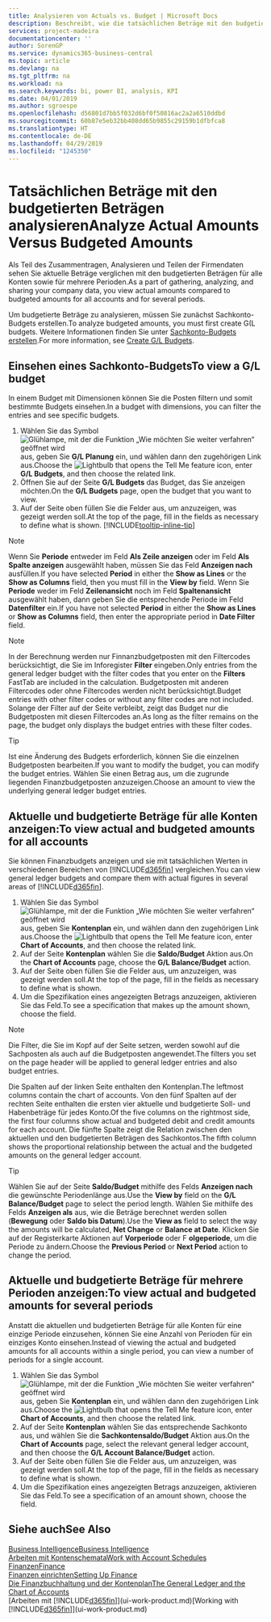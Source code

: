 ```yaml
---
title: Analysieren von Actuals vs. Budget | Microsoft Docs
description: Beschreibt, wie die tatsächlichen Beträge mit den budgetierten Beträgen analysiert werden.
services: project-madeira
documentationcenter: ''
author: SorenGP
ms.service: dynamics365-business-central
ms.topic: article
ms.devlang: na
ms.tgt_pltfrm: na
ms.workload: na
ms.search.keywords: bi, power BI, analysis, KPI
ms.date: 04/01/2019
ms.author: sgroespe
ms.openlocfilehash: d56801d7bb5f032d6bf0f50816ac2a2a6510ddbd
ms.sourcegitcommit: 60b87e5eb32bb408dd65b9855c29159b1dfbfca8
ms.translationtype: HT
ms.contentlocale: de-DE
ms.lasthandoff: 04/29/2019
ms.locfileid: "1245350"
---
```

# <a name="analyze-actual-amounts-versus-budgeted-amounts"></a><span data-ttu-id="9b9ba-103">Tatsächlichen Beträge mit den budgetierten Beträgen analysieren</span><span class="sxs-lookup"><span data-stu-id="9b9ba-103">Analyze Actual Amounts Versus Budgeted Amounts</span></span>
<span data-ttu-id="9b9ba-104">Als Teil des Zusammentragen, Analysieren und Teilen der Firmendaten sehen Sie aktuelle Beträge verglichen mit den budgetierten Beträgen für alle Konten sowie für mehrere Perioden.</span><span class="sxs-lookup"><span data-stu-id="9b9ba-104">As a part of gathering, analyzing, and sharing your company data, you view actual amounts compared to budgeted amounts for all accounts and for several periods.</span></span>

<span data-ttu-id="9b9ba-105">Um budgetierte Beträge zu analysieren, müssen Sie zunächst Sachkonto-Budgets erstellen.</span><span class="sxs-lookup"><span data-stu-id="9b9ba-105">To analyze budgeted amounts, you must first create G(L budgets.</span></span> <span data-ttu-id="9b9ba-106">Weitere Informationen finden Sie unter [Sachkonto-Budgets erstellen](finance-how-create-budgets.md).</span><span class="sxs-lookup"><span data-stu-id="9b9ba-106">For more information, see [Create G/L Budgets](finance-how-create-budgets.md).</span></span>

## <a name="to-view-a-gl-budget"></a><span data-ttu-id="9b9ba-107">Einsehen eines Sachkonto-Budgets</span><span class="sxs-lookup"><span data-stu-id="9b9ba-107">To view a G/L budget</span></span>
<span data-ttu-id="9b9ba-108">In einem Budget mit Dimensionen können Sie die Posten filtern und somit bestimmte Budgets einsehen.</span><span class="sxs-lookup"><span data-stu-id="9b9ba-108">In a budget with dimensions, you can filter the entries and see specific budgets.</span></span>

1. <span data-ttu-id="9b9ba-109">Wählen Sie das Symbol ![Glühlampe, mit der die Funktion „Wie möchten Sie weiter verfahren“ geöffnet wird](media/ui-search/search_small.png "Wie möchten Sie weiter verfahren?") aus, geben Sie **G/L Planung** ein, und wählen dann den zugehörigen Link aus.</span><span class="sxs-lookup"><span data-stu-id="9b9ba-109">Choose the ![Lightbulb that opens the Tell Me feature](media/ui-search/search_small.png "Tell me what you want to do") icon, enter **G/L Budgets**, and then choose the related link.</span></span>
2. <span data-ttu-id="9b9ba-110">Öffnen Sie auf der Seite **G/L Budgets** das Budget, das Sie anzeigen möchten.</span><span class="sxs-lookup"><span data-stu-id="9b9ba-110">On the **G/L Budgets** page, open the budget that you want to view.</span></span>  
3. <span data-ttu-id="9b9ba-111">Auf der Seite oben füllen Sie die Felder aus, um anzuzeigen, was gezeigt werden soll.</span><span class="sxs-lookup"><span data-stu-id="9b9ba-111">At the top of the page, fill in the fields as necessary to define what is shown.</span></span> [!INCLUDE[tooltip-inline-tip](includes/tooltip-inline-tip_md.md)]

> [!NOTE]  
>   <span data-ttu-id="9b9ba-112">Wenn Sie **Periode** entweder im Feld **Als Zeile anzeigen** oder im Feld **Als Spalte anzeigen** ausgewählt haben, müssen Sie das Feld **Anzeigen nach** ausfüllen.</span><span class="sxs-lookup"><span data-stu-id="9b9ba-112">If you have selected **Period** in either the **Show as Lines** or the **Show as Columns** field, then you must fill in the **View by** field.</span></span> <span data-ttu-id="9b9ba-113">Wenn Sie **Periode** weder im Feld **Zeilenansicht** noch im Feld **Spaltenansicht** ausgewählt haben, dann geben Sie die entsprechende Periode im Feld **Datenfilter** ein.</span><span class="sxs-lookup"><span data-stu-id="9b9ba-113">If you have not selected **Period** in either the **Show as Lines** or **Show as Columns** field, then enter the appropriate period in **Date Filter** field.</span></span>  

> [!NOTE]  
>   <span data-ttu-id="9b9ba-114">In der Berechnung werden nur Finnanzbudgetposten mit den Filtercodes berücksichtigt, die Sie im Inforegister **Filter** eingeben.</span><span class="sxs-lookup"><span data-stu-id="9b9ba-114">Only entries from the general ledger budget with the filter codes that you enter on the **Filters** FastTab are included in the calculation.</span></span> <span data-ttu-id="9b9ba-115">Budgetposten mit anderen Filtercodes oder ohne Filtercodes werden nicht berücksichtigt.</span><span class="sxs-lookup"><span data-stu-id="9b9ba-115">Budget entries with other filter codes or without any filter codes are not included.</span></span> <span data-ttu-id="9b9ba-116">Solange der Filter auf der Seite verbleibt, zeigt das Budget nur die Budgetposten mit diesen Filtercodes an.</span><span class="sxs-lookup"><span data-stu-id="9b9ba-116">As long as the filter remains on the page, the budget only displays the budget entries with these filter codes.</span></span>  

> [!TIP]  
>   <span data-ttu-id="9b9ba-117">Ist eine Änderung des Budgets erforderlich, können Sie die einzelnen Budgetposten bearbeiten.</span><span class="sxs-lookup"><span data-stu-id="9b9ba-117">If you want to modify the budget, you can modify the budget entries.</span></span> <span data-ttu-id="9b9ba-118">Wählen Sie einen Betrag aus, um die zugrunde liegenden Finanzbudgetposten anzuzeigen.</span><span class="sxs-lookup"><span data-stu-id="9b9ba-118">Choose an amount to view the underlying general ledger budget entries.</span></span>

## <a name="to-view-actual-and-budgeted-amounts-for-all-accounts"></a><span data-ttu-id="9b9ba-119">Aktuelle und budgetierte Beträge für alle Konten anzeigen:</span><span class="sxs-lookup"><span data-stu-id="9b9ba-119">To view actual and budgeted amounts for all accounts</span></span>  
<span data-ttu-id="9b9ba-120">Sie können Finanzbudgets anzeigen und sie mit tatsächlichen Werten in verschiedenen Bereichen von [!INCLUDE[d365fin](includes/d365fin_md.md)] vergleichen.</span><span class="sxs-lookup"><span data-stu-id="9b9ba-120">You can view general ledger budgets and compare them with actual figures in several areas of [!INCLUDE[d365fin](includes/d365fin_md.md)].</span></span>

1. <span data-ttu-id="9b9ba-121">Wählen Sie das Symbol ![Glühlampe, mit der die Funktion „Wie möchten Sie weiter verfahren“ geöffnet wird](media/ui-search/search_small.png "Wie möchten Sie weiter verfahren?") aus, geben Sie **Kontenplan** ein, und wählen dann den zugehörigen Link aus.</span><span class="sxs-lookup"><span data-stu-id="9b9ba-121">Choose the ![Lightbulb that opens the Tell Me feature](media/ui-search/search_small.png "Tell me what you want to do") icon, enter **Chart of Accounts**, and then choose the related link.</span></span>  
2. <span data-ttu-id="9b9ba-122">Auf der Seite **Kontenplan** wählen Sie die **Saldo/Budget** Aktion aus.</span><span class="sxs-lookup"><span data-stu-id="9b9ba-122">On the **Chart of Accounts** page, choose the **G/L Balance/Budget** action.</span></span>
3. <span data-ttu-id="9b9ba-123">Auf der Seite oben füllen Sie die Felder aus, um anzuzeigen, was gezeigt werden soll.</span><span class="sxs-lookup"><span data-stu-id="9b9ba-123">At the top of the page, fill in the fields as necessary to define what is shown.</span></span>  
4. <span data-ttu-id="9b9ba-124">Um die Spezifikation eines angezeigten Betrags anzuzeigen, aktivieren Sie das Feld.</span><span class="sxs-lookup"><span data-stu-id="9b9ba-124">To see a specification that makes up the amount shown, choose the field.</span></span>  

> [!NOTE]  
>   <span data-ttu-id="9b9ba-125">Die Filter, die Sie im Kopf auf der Seite setzen, werden sowohl auf die Sachposten als auch auf die Budgetposten angewendet.</span><span class="sxs-lookup"><span data-stu-id="9b9ba-125">The filters you set on the page header will be applied to general ledger entries and also budget entries.</span></span>

<span data-ttu-id="9b9ba-126">Die Spalten auf der linken Seite enthalten den Kontenplan.</span><span class="sxs-lookup"><span data-stu-id="9b9ba-126">The leftmost columns contain the chart of accounts.</span></span> <span data-ttu-id="9b9ba-127">Von den fünf Spalten auf der rechten Seite enthalten die ersten vier aktuelle und budgetierte Soll- und Habenbeträge für jedes Konto.</span><span class="sxs-lookup"><span data-stu-id="9b9ba-127">Of the five columns on the rightmost side, the first four columns show actual and budgeted debit and credit amounts for each account.</span></span> <span data-ttu-id="9b9ba-128">Die fünfte Spalte zeigt die Relation zwischen den aktuellen und den budgetierten Beträgen des Sachkontos.</span><span class="sxs-lookup"><span data-stu-id="9b9ba-128">The fifth column shows the proportional relationship between the actual and the budgeted amounts on the general ledger account.</span></span>  

> [!TIP]  
>   <span data-ttu-id="9b9ba-129">Wählen Sie auf der Seite **Saldo/Budget** mithilfe des Felds **Anzeigen nach** die gewünschte Periodenlänge aus.</span><span class="sxs-lookup"><span data-stu-id="9b9ba-129">Use the **View by** field on the **G/L Balance/Budget** page to select the period length.</span></span> <span data-ttu-id="9b9ba-130">Wählen Sie mithilfe des Felds **Anzeigen als** aus, wie die Beträge berechnet werden sollen (**Bewegung** oder **Saldo bis Datum**).</span><span class="sxs-lookup"><span data-stu-id="9b9ba-130">Use the **View as** field to select the way the amounts will be calculated, **Net Change** or **Balance at Date**.</span></span> <span data-ttu-id="9b9ba-131">Klicken Sie auf der Registerkarte Aktionen auf **Vorperiode** oder F **olgeperiode**, um die Periode zu ändern.</span><span class="sxs-lookup"><span data-stu-id="9b9ba-131">Choose the **Previous Period** or **Next Period** action to change the period.</span></span>  

## <a name="to-view-actual-and-budgeted-amounts-for-several-periods"></a><span data-ttu-id="9b9ba-132">Aktuelle und budgetierte Beträge für mehrere Perioden anzeigen:</span><span class="sxs-lookup"><span data-stu-id="9b9ba-132">To view actual and budgeted amounts for several periods</span></span>  
<span data-ttu-id="9b9ba-133">Anstatt die aktuellen und budgetierten Beträge für alle Konten für eine einzige Periode einzusehen, können Sie eine Anzahl von Perioden für ein einziges Konto einsehen.</span><span class="sxs-lookup"><span data-stu-id="9b9ba-133">Instead of viewing the actual and budgeted amounts for all accounts within a single period, you can view a number of periods for a single account.</span></span>  

1. <span data-ttu-id="9b9ba-134">Wählen Sie das Symbol ![Glühlampe, mit der die Funktion „Wie möchten Sie weiter verfahren“ geöffnet wird](media/ui-search/search_small.png "Wie möchten Sie weiter verfahren?") aus, geben Sie **Kontenplan** ein, und wählen dann den zugehörigen Link aus.</span><span class="sxs-lookup"><span data-stu-id="9b9ba-134">Choose the ![Lightbulb that opens the Tell Me feature](media/ui-search/search_small.png "Tell me what you want to do") icon, enter **Chart of Accounts**, and then choose the related link.</span></span>  
2. <span data-ttu-id="9b9ba-135">Auf der Seite **Kontenplan** wählen Sie das entsprechende Sachkonto aus, und wählen Sie die **Sachkontensaldo/Budget** Aktion aus.</span><span class="sxs-lookup"><span data-stu-id="9b9ba-135">On the **Chart of Accounts** page, select the relevant general ledger account, and then choose the **G/L Account Balance/Budget** action.</span></span>  
3. <span data-ttu-id="9b9ba-136">Auf der Seite oben füllen Sie die Felder aus, um anzuzeigen, was gezeigt werden soll.</span><span class="sxs-lookup"><span data-stu-id="9b9ba-136">At the top of the page, fill in the fields as necessary to define what is shown.</span></span>   
4. <span data-ttu-id="9b9ba-137">Um die Spezifikation eines angezeigten Betrags anzuzeigen, aktivieren Sie das Feld.</span><span class="sxs-lookup"><span data-stu-id="9b9ba-137">To see a specification of an amount shown, choose the field.</span></span>  

## <a name="see-also"></a><span data-ttu-id="9b9ba-138">Siehe auch</span><span class="sxs-lookup"><span data-stu-id="9b9ba-138">See Also</span></span>
[<span data-ttu-id="9b9ba-139">Business Intelligence</span><span class="sxs-lookup"><span data-stu-id="9b9ba-139">Business Intelligence</span></span>](bi.md)  
[<span data-ttu-id="9b9ba-140">Arbeiten mit Kontenschemata</span><span class="sxs-lookup"><span data-stu-id="9b9ba-140">Work with Account Schedules</span></span>](bi-how-work-account-schedule.md)  
[<span data-ttu-id="9b9ba-141">Finanzen</span><span class="sxs-lookup"><span data-stu-id="9b9ba-141">Finance</span></span>](finance.md)  
[<span data-ttu-id="9b9ba-142">Finanzen einrichten</span><span class="sxs-lookup"><span data-stu-id="9b9ba-142">Setting Up Finance</span></span>](finance-setup-finance.md)  
[<span data-ttu-id="9b9ba-143">Die Finanzbuchhaltung und der Kontenplan</span><span class="sxs-lookup"><span data-stu-id="9b9ba-143">The General Ledger and the Chart of Accounts</span></span>](finance-general-ledger.md)  
<span data-ttu-id="9b9ba-144">[Arbeiten mit [!INCLUDE[d365fin](includes/d365fin_md.md)]](ui-work-product.md)</span><span class="sxs-lookup"><span data-stu-id="9b9ba-144">[Working with [!INCLUDE[d365fin](includes/d365fin_md.md)]](ui-work-product.md)</span></span>  
